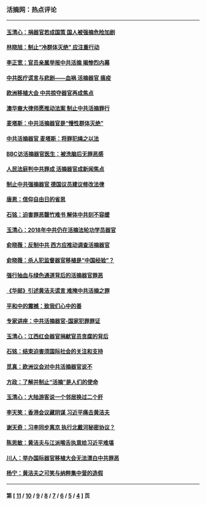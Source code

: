### 活摘网：热点评论
---
#### [玉清心：捐器官若成国策 国人被强摘危险加剧](../../pages/nf5879/n12802713.md?06130430) 
#### [林晓旭：制止“冷群体灭绝” 应注重行动](../../pages/nf5879/n12779736.md?06130430) 
#### [李正宽：官员亲属举报中共活摘 揭惨烈内幕](../../pages/nf5879/n12684490.md?06130430) 
#### [中共医疗谎言与悲剧——血祸 活摘器官 瘟疫](../../pages/nf5879/n12372103.md?06130430) 
#### [欧洲移植大会 中共掠夺器官再成焦点](../../pages/nf5879/n11538883.md?06130430) 
#### [澳华裔大律师愿推动法案 制止中共活摘罪行](../../pages/nf5879/n11377039.md?06130430) 
#### [麦塔斯：中共活摘器官是“慢性群体灭绝”](../../pages/nf5879/n11350529.md?06130430) 
#### [中共活摘器官 麦塔斯：将罪犯绳之以法](../../pages/nf5879/n11347973.md?06130430) 
#### [BBC访活摘器官医生：被洗脑后无罪恶感](../../pages/nf5879/n11335935.md?06130430) 
#### [人民法庭判中共罪成 活摘器官成新闻焦点](../../pages/nf5879/n11331578.md?06130430) 
#### [制止中共强摘器官 德国议员建议修改法律](../../pages/nf5879/n11249451.md?06130430) 
#### [唐恩：信仰自由日的省思](../../pages/nf5879/n11003525.md?06130430) 
#### [石铭：迫害罪恶罄竹难书  解体中共刻不容缓](../../pages/nf5879/n10942855.md?06130430) 
#### [玉清心：2018年中共仍在活摘法轮功学员器官](../../pages/nf5879/n10914646.md?06130430) 
#### [俞晓薇：反制中共 西方应推动调查活摘器官](../../pages/nf5879/n10794671.md?06130430) 
#### [俞晓薇：杀人犯监督器官移植是“中国经验”？](../../pages/nf5879/n10466427.md?06130430) 
#### [强行抽血与绿色通道背后的活摘器官罪恶](../../pages/nf5879/n10004708.md?06130430) 
#### [《华邮》引述黄洁夫谎言 难掩中共活摘之罪](../../pages/nf5879/n9642309.md?06130430) 
#### [平和中的震撼：致我们心中的善](../../pages/nf5879/n9021123.md?06130430) 
#### [专家讲座：中共活摘器官-国家犯罪罪证](../../pages/nf5879/n8828153.md?06130430) 
#### [玉清心：江西红会器官捐献官员贪腐的背后](../../pages/nf5879/n8522122.md?06130430) 
#### [石铭：结束迫害须国际社会的关注和支持](../../pages/nf5879/n8443497.md?06130430) 
#### [觅真：欧洲议会对中共活摘器官说不](../../pages/nf5879/n8337486.md?06130430) 
#### [方政：了解并制止“活摘”是人们的使命](../../pages/nf5879/n8329214.md?06130430) 
#### [玉清心：大陆游客说一个邻居换过二个肝](../../pages/nf5879/n8291404.md?06130430) 
#### [李天笑：香港会议藏阴谋 习近平痛击黄洁夫](../../pages/nf5879/n8241459.md?06130430) 
#### [谢天奇：习李同步离京 执行北戴河秘密协议？](../../pages/nf5879/n8230418.md?06130430) 
#### [陈思敏：黄洁夫与江派喉舌执意给习近平难堪](../../pages/nf5879/n8222166.md?06130430) 
#### [川人：举办国际器官移植大会无法漂白中共罪恶](../../pages/nf5879/n8221121.md?06130430) 
#### [杨宁：黄洁夫之可笑与纳粹集中营的造假](../../pages/nf5879/n8219897.md?06130430) 

---
#### 第 [ [11](./11.md?06130430) / [10](./10.md?06130430) / [9](./9.md?06130430) / [8](./8.md?06130430) / [7](./7.md?06130430) / [6](./6.md?06130430) / [5](./5.md?06130430) / [4](./4.md?06130430) ] 页
